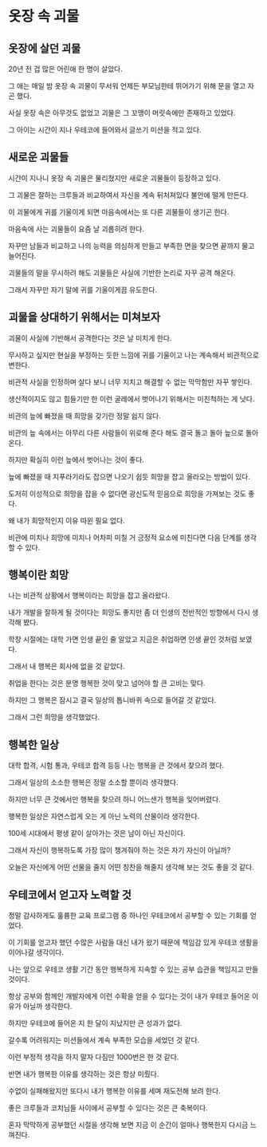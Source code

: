 # 옷장 속 괴물

## 옷장에 살던 괴물

20년 전 겁 많은 어린애 한 명이 살았다.

그 애는 매일 밤 옷장 속 괴물이 무서워 언제든 부모님한테 뛰어가기 위해 문을 열고 자곤 했다.

사실 옷장 속은 아무것도 없었고 괴물은 그 꼬맹이 머릿속에만 존재하고 있었다.

그 아이는 시간이 지나 우테코에 들어와서 글쓰기 미션을 적고 있다.

## 새로운 괴물들

시간이 지나니 옷장 속 괴물은 물리쳤지만 새로운 괴물들이 등장하고 있다.

그 괴물은 잘하는 크루들과 비교하여서 자신을 계속 뒤처져있다 불안에 떨게 만든다.

이 괴물에게 귀를 기울이게 되면 마음속에서는 또 다른 괴물들이 생기곤 한다.

마음속에 사는 괴물들이 요즘 날 괴롭히려 한다.

자꾸만 남들과 비교하고 나의 능력을 의심하게 만들고 부족한 면을 찾으면 끝까지 물고 늘어진다.

괴물들의 말을 무시하려 해도 괴물들은 사실에 기반한 논리로 자꾸 공격 해온다.

그래서 자꾸만 자기 말에 귀를 기울이게끔 유도한다.

## 괴물을 상대하기 위해서는 미쳐보자

괴물이 사실에 기반해서 공격한다는 것은 날 미치게 한다.

무시하고 싶지만 현실을 부정하는 듯한 느낌에 귀를 기울이고 나는 계속해서 비관적으로 변한다.

비관적 사실을 인정하며 살다 보니 너무 지치고 해결할 수 없는 막막함만 자꾸 쌓인다.

생산적이지도 않고 힘들기만 한 이런 굴레에서 벗어나기 위해서는 미친척하는 게 낫다.

비관의 늪에 빠졌을 때 희망을 갖기란 정말 쉽지 않다.

비관의 늪 속에서는 아무리 다른 사람들이 위로해 준다 해도 결국 돌고 돌아 늪으로 돌아온다.

하지만 확실히 이런 늪에서 벗어나는 것이 좋다.

늪에 빠졌을 때 지푸라기라도 잡으면 나오기 쉽듯 희망을 잡고 올라오는 방법이 있다.

도저히 이성적으로 희망을 잡을 수 없다면 광신도적 믿음으로 희망을 가져보는 것도 좋다.

왜 내가 희망적인지 이유 따윈 필요 없다.

비관에 미치나 희망에 미치나 어차피 미칠 거 긍정적 요소에 미친다면 다음 단계를 생각할 수 있다.

## 행복이란 희망

나는 비관적 상황에서 행복이라는 희망을 잡고 올라왔다.

내가 개발을 잘하게 될 것이다는 희망도 좋지만 좀 더 인생의 전반적인 방향에서 다시 생각해 봤다.

학창 시절에는 대학 가면 인생 끝인 줄 알았고 지금은 취업하면 인생 끝인 것처럼 보였다.

그래서 내 행복은 회사에 없을 것 같았다.

취업을 한다는 것은 분명 행복한 것이 맞고 넘어야 할 큰 고비는 맞다.

하지만 그 행복은 잠시고 결국 일상의 톱니바퀴 속으로 들어갈 것 같았다.

그래서 그런 희망을 생각했었다.

## 행복한 일상

대학 합격, 시험 통과, 우테코 합격 등등 나는 행복을 큰 것에서 찾으려 했다.

그래서 일상의 소소한 행복은 정말 소소할 뿐이라 생각했다.

하지만 너무 큰 것에서만 행복을 찾으려 하니 어느샌가 행복을 잊어버렸다.

행복한 일상은 자연스럽게 오는 게 아닌 노력의 산물이라 생각한다.

100세 시대에서 평생 같이 살아가는 것은 남이 아닌 자신이다.

그래서 자신이 행복하도록 가장 많이 챙겨줘야 하는 것은 자기 자신이 아닐까?

오늘은 자신에게 어떤 선물을 줄지 어떤 칭찬을 해줄지 생각해 보는 것도 좋을 것 같다.

## 우테코에서 얻고자 노력할 것

정말 감사하게도 훌륭한 교육 프로그램 중 하나인 우테코에서 공부할 수 있는 기회를 얻었다.

이 기회를 얻고자 했던 수많은 사람들 대신 내가 왔기 때문에 책임감 있게 우테코 생활을 이어나갈 생각이다.

나는 앞으로 우테코 생활 기간 동안 행복하게 지속할 수 있는 공부 습관을 책임지고 만들 것이다.

항상 공부와 함께인 개발자에게 이런 수확을 얻을 수 있다는 것이 내가 우테코 들어온 이유가 아닐까 생각한다.

하지만 우테코에 들어온 지 한 달이 지났지만 큰 성과가 없다.

갈수록 어려워지는 미션들에서 계속 부족한 모습을 세었던 것 같다.

이런 부정적 생각을 하지 말자 다짐만 1000번은 한 것 같다.

반면 내가 행복한 이유를 생각하는 것은 항상 미뤘다.

수없이 실패해왔지만 또다시 내가 행복한 이유를 세며 재도전해 보려 한다.

좋은 크루들과 코치님들 사이에서 공부할 수 있다는 것은 큰 축복이다.

혼자 막막하게 공부했던 시절을 생각해 보면 지금 이 순간이 얼마나 행복한지 다시금 느껴진다.
